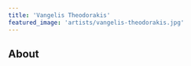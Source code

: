 ```yaml
---
title: 'Vangelis Theodorakis'
featured_image: 'artists/vangelis-theodorakis.jpg'
---
```


## About


